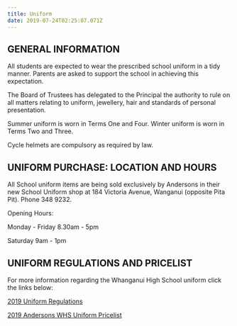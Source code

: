 ```yaml
---
title: Uniform
date: 2019-07-24T02:25:07.071Z
---
```

## GENERAL INFORMATION

All students are expected to wear the prescribed school uniform in a tidy manner. Parents are asked to support the school in achieving this expectation.

The Board of Trustees has delegated to the Principal the authority to rule on all matters relating to uniform, jewellery, hair and standards of personal presentation.

Summer uniform is worn in Terms One and Four. Winter uniform is worn in Terms Two and Three.

Cycle helmets are compulsory as required by law.

## UNIFORM PURCHASE: LOCATION AND HOURS

All School uniform items are being sold exclusively by Andersons in their new School Uniform shop at 184 Victoria Avenue, Wanganui  (opposite Pita Pit).  Phone 348 9232.

Opening Hours:

Monday - Friday 8.30am - 5pm

Saturday 9am - 1pm

## UNIFORM REGULATIONS AND PRICELIST

For more information regarding the Whanganui High School uniform click the links below:

[2019 Uniform Regulations](https://res.cloudinary.com/whanganuihigh/image/upload/v1563919552/Uniform/About_Our_Uniform_Booklet_-_updated_20_May_2019.pdf)

[2019 Andersons WHS Uniform Pricelist](https://res.cloudinary.com/whanganuihigh/image/upload/v1563919552/Uniform/Andersons_Price_List_-_updated_20_May_2019.pdf)
